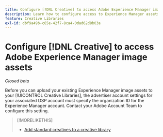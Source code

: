 ```yaml
---
title: Configure [!DNL Creative] to access Adobe Experience Manager image assets
description: Learn how to configure access to Experience Manager assets in [!DNL Creative].
feature: Creative Libraries
exl-id: dbf9a49b-c65e-42f7-8ca4-0dad62d8b03a
---
```

# Configure [!DNL Creative] to access Adobe Experience Manager image assets

*Closed beta*

<!-- Is this relevant only to standard creatives? If so, then move into Standard Creatives chapter instead of at the top, where it is now -->

Before you can upload your existing Experience Manager image assets to your [!UICONTROL Creative Libraries], the advertiser account settings for your associated DSP account must specify the organization ID for the Experience Manager account. Contact your Adobe Account Team to configure this setting.

>[!MORELIKETHIS]
>
>* [Add standard creatives to a creative library](creative-add-standard.md)
